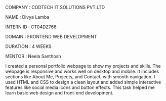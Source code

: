 COMPANY : CODTECH IT SOLUTIONS PVT.LTD

NAME : Divya Lamba

INTERN ID : CT04DZ766

DOMAIN : FRONTEND WEB DEVELOPMENT

DURATION : 4 WEEKS

MENTOR : Neela Santhosh

  I created a personal portfolio webpage to show my projects and skills.
The webpage is responsive and works well on desktop and mobile.
It includes sections like About Me, Projects, and Contact, with smooth navigation. 
I used HTML and CSS to design a clean layout and added simple interactive features like social media icons and button effects. 
This task helped me learn basic web design and front-end development.



